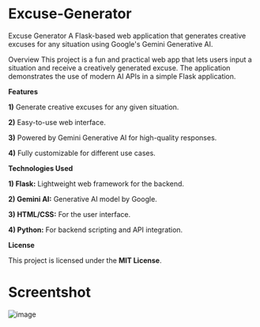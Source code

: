 # Excuse-Generator
Excuse Generator
A Flask-based web application that generates creative excuses for any situation using Google's Gemini Generative AI.

Overview
This project is a fun and practical web app that lets users input a situation and receive a creatively generated excuse. The application demonstrates the use of modern AI APIs in a simple Flask application.

**Features**

**1)** Generate creative excuses for any given situation.

**2)** Easy-to-use web interface.

**3)** Powered by Gemini Generative AI for high-quality responses.

**4)** Fully customizable for different use cases.

**Technologies Used**

**1) Flask:** Lightweight web framework for the backend.

**2) Gemini AI:** Generative AI model by Google.

**3) HTML/CSS:** For the user interface.

**4) Python:** For backend scripting and API integration.

**License**

This project is licensed under the **MIT License**.





# Screentshot

![image](https://github.com/user-attachments/assets/a46c51bd-9dd2-43a4-a9d2-2beaac94a13e)
















